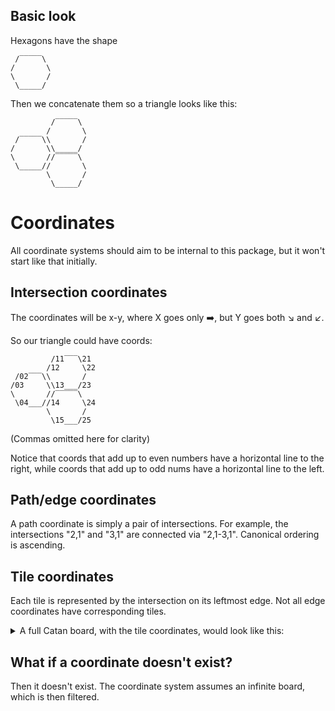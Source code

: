## Basic look

Hexagons have the shape

```
 /‾‾‾‾‾\
/       \
\       /
 \_____/
```

Then we concatenate them so a triangle looks like this:

```
         /‾‾‾‾‾\
        /       \
 /‾‾‾‾‾\\       /
/       \\_____/
\       //‾‾‾‾‾\
 \_____//       \
        \       /
         \_____/
```

# Coordinates

All coordinate systems should aim to be internal to this package,
but it won't start like that initially.

## Intersection coordinates

The coordinates will be x-y, where X goes only ➡️, but Y goes both ↘️ and ↙️.

So our triangle could have coords:

```
         /11‾‾‾\21
        /12     \22
 /02‾‾‾\\       /
/03     \\13___/23
\       //‾‾‾‾‾\
 \04___//14     \24
        \       /
         \15___/25
```

(Commas omitted here for clarity)

Notice that coords that add up to even numbers have a horizontal line to the right,
while coords that add up to odd nums have a horizontal line to the left.

## Path/edge coordinates

A path coordinate is simply a pair of intersections.
For example, the intersections "2,1" and "3,1" are connected via "2,1-3,1".
Canonical ordering is ascending.

## Tile coordinates

Each tile is represented by the intersection on its leftmost edge.
Not all edge coordinates have corresponding tiles.

<details>
<summary>
A full Catan board, with the tile coordinates, would look like this:
</summary>

```
                 /‾‾‾‾‾\
                /  2,1  \
         /‾‾‾‾‾\\       //‾‾‾‾‾\
        /  1,2  \\_____//  3,2  \
 /‾‾‾‾‾\\       //‾‾‾‾‾\\       //‾‾‾‾‾\
/  0,3  \\_____//  2,3  \\_____//  4,3  \
\       //‾‾‾‾‾\\       //‾‾‾‾‾\\       /
 \_____//  1,4  \\_____//  3,4  \\_____/
 /‾‾‾‾‾\\       //‾‾‾‾‾\\       //‾‾‾‾‾\
/  0,5  \\_____//  2,5  \\_____//  4,5  \
\       //‾‾‾‾‾\\       //‾‾‾‾‾\\       /
 \_____//  1,6  \\_____//  3,6  \\_____/
 /‾‾‾‾‾\\       //‾‾‾‾‾\\       //‾‾‾‾‾\
/  0,7  \\_____//  2,7  \\_____//  4,7  \
\       //‾‾‾‾‾\\       //‾‾‾‾‾\\       /
 \_____//  1,8  \\_____//  3,8  \\_____/
        \       //‾‾‾‾‾\\       /
         \_____//  2,9  \\_____/
                \       /
                 \_____/
```

</details>

## What if a coordinate doesn't exist?

Then it doesn't exist. The coordinate system assumes an infinite board,
which is then filtered.